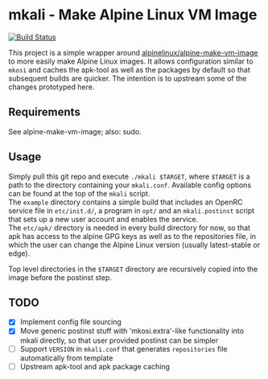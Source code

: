 # mkali - Make Alpine Linux VM Image
[![Build Status](https://travis-ci.org/johnp/mkali.svg?branch=master)](https://travis-ci.org/johnp/mkali)

This project is a simple wrapper around [alpinelinux/alpine-make-vm-image](https://github.com/alpinelinux/alpine-make-vm-image) to more easily make Alpine Linux images. It allows configuration similar to `mkosi` and caches the apk-tool as well as the packages by default so that subsequent builds are quicker. The intention is to upstream some of the changes prototyped here.

## Requirements

See alpine-make-vm-image; also: sudo.

## Usage

Simply pull this git repo and execute `./mkali $TARGET`, where `$TARGET` is a path to the directory containing your `mkali.conf`. Available config options can be found at the top of the `mkali` script.  
The `example` directory contains a simple build that includes an OpenRC service file in `etc/init.d/`, a program in `opt/` and an `mkali.postinst` script that sets up a new user account and enables the service.  
The `etc/apk/` directory is needed in every build directory for now, so that apk has access to the alpine GPG keys as well as to the repositories file, in which the user can change the Alpine Linux version (usually latest-stable or edge).

Top level directories in the `$TARGET` directory are recursively copied into the image before the postinst step.

## TODO

- [x] Implement config file sourcing
- [x] Move generic postinst stuff with 'mkosi.extra'-like functionality into mkali directly, so that user provided postinst can be simpler
- [ ] Support `VERSION` in `mkali.conf` that generates `repositories` file automatically from template
- [ ] Upstream apk-tool and apk package caching
